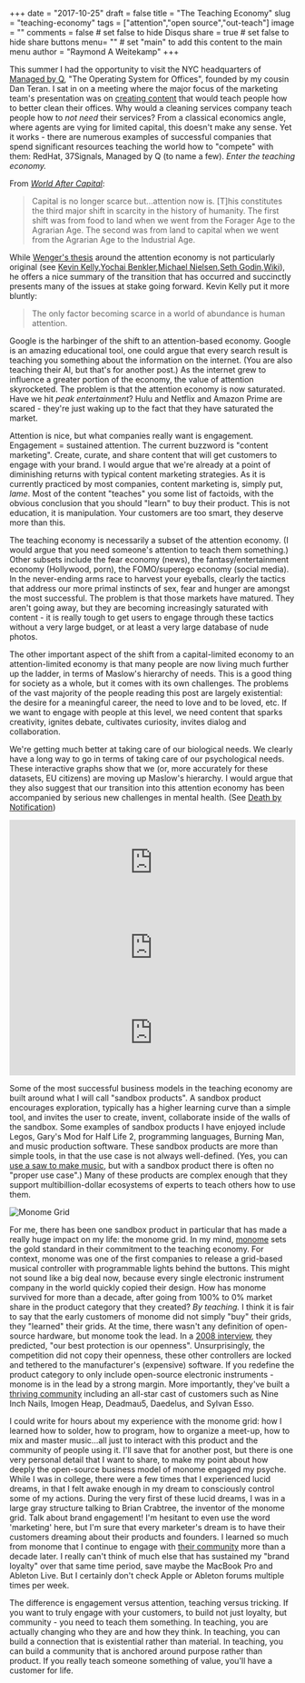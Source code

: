 +++
date = "2017-10-25"
draft = false
title = "The Teaching Economy"
slug = "teaching-economy"
tags = ["attention","open source","out-teach"]
image = ""
comments = false	# set false to hide Disqus
share = true	# set false to hide share buttons
menu= ""		# set "main" to add this content to the main menu
author = "Raymond A Weitekamp"
+++

This summer I had the opportunity to visit the NYC headquarters of [Managed by Q](https://www.managedbyq.com/), "The Operating System for Offices", founded by my cousin Dan Teran. I sat in on a meeting where the major focus of the marketing team's presentation was on [creating content](http://be.managedbyq.com/office-cleaning-maintenance-guide) that would teach people how to better clean their offices. Why would a cleaning services company teach people how to _not need_ their services? From a classical economics angle, where agents are vying for limited capital, this doesn't make any sense. Yet it works - there are numerous examples of successful companies that spend significant resources teaching the world how to "compete" with them: RedHat, 37Signals, Managed by Q (to name a few). *Enter the teaching economy.*

From _[World After Capital](https://worldaftercapital.gitbooks.io/worldaftercapital)_:

>Capital is no longer scarce but...attention now is. [T]his constitutes the third major shift in scarcity in the history of humanity. The first shift was from food to land when we went from the Forager Age to the Agrarian Age. The second was from land to capital when we went from the Agrarian Age to the Industrial Age.

While [Wenger's thesis](https://worldaftercapital.gitbooks.io/worldaftercapital/content/part-one/Scarcity.html) around the attention economy is not particularly original (see [Kevin Kelly](http://kk.org/newrules/newrules-4.html),[Yochai Benkler](https://www.amazon.com/Penguin-Leviathan-Cooperation-Triumphs-Self-Interest/dp/B005GIH98M/ref=as_li_ss_tl?s=books&ie=UTF8&qid=1508950174&sr=1-2&keywords=penguin+and+leviathan&linkCode=ll1&tag=rawwerks09-20&linkId=522ea190a85402aabe9bcea5ae81ae9a),[Michael Nielsen](https://www.amazon.com/Reinventing-Discovery-New-Networked-Science/dp/0691148902/ref=as_li_ss_tl?ie=UTF8&linkCode=ll1&tag=rawwerks09-20&linkId=bbfdb9a0404a56a15e18352aed79dbd2),[Seth Godin](http://sethgodin.typepad.com/seths_blog/2011/07/paying-attention-to-the-attention-economy.html),[Wiki](https://en.wikipedia.org/wiki/Attention_economy)), he offers a nice summary of the transition that has occurred and succinctly presents many of the issues at stake going forward. Kevin Kelly put it more bluntly:

>The only factor becoming scarce in a world of abundance is human attention.

Google is the harbinger of the shift to an attention-based economy. Google is an amazing educational tool, one could argue that every search result is teaching you something about the information on the internet. (You are also teaching their AI, but that's for another post.) As the internet grew to influence a greater portion of the economy, the value of attention skyrocketed. The problem is that the attention economy is now saturated. Have we hit _peak entertainment_? Hulu and Netflix and Amazon Prime are scared - they're just waking up to the fact that they have saturated the market.

Attention is nice, but what companies really want is engagement. Engagement = sustained attention. The current buzzword is "content marketing". Create, curate, and share content that will get customers to engage with your brand. I would argue that we're already at a point of diminishing returns with typical content marketing strategies. As it is currently practiced by most companies, content marketing is, simply put, _lame_. Most of the content "teaches" you some list of factoids, with the obvious conclusion that you should "learn" to buy their product. This is not education, it is manipulation. Your customers are too smart, they deserve more than this.

The teaching economy is necessarily a subset of the attention economy. (I would argue that you need someone's attention to teach them something.) Other subsets include the fear economy (news), the fantasy/entertainment economy (Hollywood, porn), the FOMO/superego economy (social media). In the never-ending arms race to harvest your eyeballs, clearly the tactics that address our more primal instincts of sex, fear and hunger are amongst the most successful. The problem is that those markets have matured. They aren't going away, but they are becoming increasingly saturated with content - it is really tough to get users to engage through these tactics without a very large budget, or at least a very large database of nude photos.

The other important aspect of the shift from a capital-limited economy to an attention-limited economy is that many people are now living much further up the ladder, in terms of Maslow's hierarchy of needs. This is a good thing for society as a whole, but it comes with its own challenges. The problems of the vast majority of the people reading this post are largely existential: the desire for a meaningful career, the need to love and to be loved, etc. If we want to engage with people at this level, we need content that sparks creativity, ignites debate, cultivates curiosity, invites dialog and collaboration.

We're getting much better at taking care of our biological needs. We clearly have a long way to go in terms of taking care of our psychological needs. These interactive graphs show that we (or, more accurately for these datasets, EU citizens) are moving up Maslow's hierarchy. I would argue that they also suggest that our transition into this attention economy has been accompanied by serious new challenges in mental health. (See [Death by Notification](/death-by-notification/))

<iframe frameborder="0" class="whoWidget" onload="(function (){if(!document.getElementById('ifr')){var s=document.createElement('script');s.type='text/javascript';s.id='ifr';s.src='https://gateway.euro.who.int/scripts/js/iframeResizer.min.js';document.getElementsByTagName('head')[0].appendChild(s);}})();" src="https://gateway.euro.who.int/en/indicators/h2020_17-life-expectancy/visualizations/?widget#id=17088" style="width: 100%;"></iframe>

<iframe frameborder="0" class="whoWidget" onload="(function (){if(!document.getElementById('ifr')){var s=document.createElement('script');s.type='text/javascript';s.id='ifr';s.src='https://gateway.euro.who.int/scripts/js/iframeResizer.min.js';document.getElementsByTagName('head')[0].appendChild(s);}})();" src="https://gateway.euro.who.int/en/indicators/h2020_14-mortality-from-external-causes/visualizations/?widget#id=17085" style="width: 100%;"></iframe>

<iframe frameborder="0" class="whoWidget" onload="(function (){if(!document.getElementById('ifr')){var s=document.createElement('script');s.type='text/javascript';s.id='ifr';s.src='https://gateway.euro.who.int/scripts/js/iframeResizer.min.js';document.getElementsByTagName('head')[0].appendChild(s);}})();" src="https://gateway.euro.who.int/en/indicators/hfa_387-2390-incidence-of-mental-disorders-per-100-000/visualizations/?widget#id=19318" style="width: 100%;"></iframe>

Some of the most successful business models in the teaching economy are built around what I will call "sandbox products". A sandbox product encourages exploration, typically has a higher learning curve than a simple tool, and invites the user to create, invent, collaborate inside of the walls of the sandbox. Some examples of sandbox products I have enjoyed include Legos, Gary's Mod for Half Life 2, programming languages, Burning Man,  and music production software. These sandbox products are more than simple tools, in that the use case is not always well-defined. (Yes, you can [use a saw to make music](https://www.youtube.com/watch?v=PW_aZCOJE_8), but with a sandbox product there is often no "proper use case".) Many of these products are complex enough that they support multibillion-dollar ecosystems of experts to teach others how to use them.

![Monome Grid](/media/grid-stone-860.jpg)

For me, there has been one sandbox product in particular that has made a really huge impact on my life: the monome grid. In my mind, [monome](http://monome.org/) sets the gold standard in their commitment to the teaching economy. For context, monome was one of the first companies to release a grid-based musical controller with programmable lights behind the buttons. This might not sound like a big deal now, because every single electronic instrument company in the world quickly copied their design. How has monome survived for more than a decade, after going from 100% to 0% market share in the product category that they created? *By teaching.* I think it is fair to say that the early customers of monome did not simply "buy" their grids, they "learned" their grids. At the time, there wasn't any definition of open-source hardware, but monome took the lead. In a [2008 interview](http://previous.precious-forever.com/2008/07/09/our-best-protection-is-our-openness/), they predicted, "our best protection is our openness". Unsurprisingly, the competition did not copy their openness, these other controllers are locked and tethered to the manufacturer's (expensive) software. If you redefine the product category to only include open-source electronic instruments - monome is in the lead by a strong margin. More importantly, they've built a [thriving community](https://llllllll.co) including an all-star cast of customers such as Nine Inch Nails, Imogen Heap, Deadmau5, Daedelus, and Sylvan Esso.

I could write for hours about my experience with the monome grid: how I learned how to solder, how to program, how to organize a meet-up, how to mix and master music...all just to interact with this product and the community of people using it. I'll save that for another post, but there is one very personal detail that I want to share, to make my point about how deeply the open-source business model of monome engaged my psyche. While I was in college, there were a few times that I experienced lucid dreams, in that I felt awake enough in my dream to consciously control some of my actions. During the very first of these lucid dreams, I was in a large gray structure talking to Brian Crabtree, the inventor of the monome grid. Talk about brand engagement! I'm hesitant to even use the word 'marketing' here, but I'm sure that every marketer's dream is to have their customers dreaming about their products and founders. I learned so much from monome that I continue to engage with [their community](https://llllllll.co) more than a decade later. I really can't think of much else that has sustained my "brand loyalty" over that same time period, save maybe the MacBook Pro and Ableton Live. But I certainly don't check Apple or Ableton forums multiple times per week.

The difference is engagement versus attention, teaching versus tricking. If you want to truly engage with your customers, to build not just loyalty, but community - you need to teach them something. In teaching, you are actually changing who they are and how they think. In teaching, you can build a connection that is existential rather than material. In teaching, you can build a community that is anchored around purpose rather than product. If you really teach someone something of value, you'll have a customer for life.
